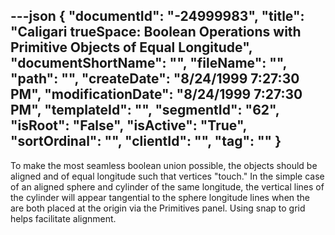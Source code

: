 ---json
{
  "documentId": "-24999983",
  "title": "Caligari trueSpace: Boolean Operations with Primitive Objects of Equal Longitude",
  "documentShortName": "",
  "fileName": "",
  "path": "",
  "createDate": "8/24/1999 7:27:30 PM",
  "modificationDate": "8/24/1999 7:27:30 PM",
  "templateId": "",
  "segmentId": "62",
  "isRoot": "False",
  "isActive": "True",
  "sortOrdinal": "",
  "clientId": "",
  "tag": ""
}
---

To make the most seamless boolean union possible, the objects should be aligned and of equal longitude such that vertices &quot;touch.&quot; In the simple case of an aligned sphere and cylinder of the same longitude, the vertical lines of the cylinder will appear tangential to the sphere longitude lines when the are both placed at the origin via the Primitives panel. Using snap to grid helps facilitate alignment.
